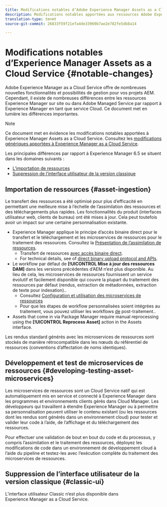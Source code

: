 ```yaml
---
title: Modifications notables d’Adobe Experience Manager Assets as a Cloud Service
description: Modifications notables apportées aux ressources Adobe Experience Manager dans le service AEM Cloud par rapport à Adobe Experience Manager 6.5.
translation-type: tm+mt
source-git-commit: 26833f59f21efa4de33969b7ae2e782fe5db8a14

---
```



# Modifications notables d’Experience Manager Assets as a Cloud Service {#notable-changes}

Adobe Experience Manager as a Cloud Service offre de nombreuses nouvelles fonctionnalités et possibilités de gestion pour vos projets AEM. Cependant, il existe de nombreuses différences entre les ressources Experience Manager sur site ou dans Adobe Managed Service par rapport à Experience Manager en tant que service Cloud. Ce document met en lumière les différences importantes.

>[!NOTE]
>
>Ce document met en évidence les modifications notables apportées à Experience Manager Assets as a Cloud Service. Consultez les [modifications génériques apportées à Experience Manager as a Cloud Service](/help/release-notes/aem-cloud-changes.md).

Les principales différences par rapport à Experience Manager 6.5 se situent dans les domaines suivants :

* [L’importation de ressources](#asset-ingestion)
* [Suppression de l’interface utilisateur de la version classique](#classic-ui)

## Importation de ressources {#asset-ingestion}

Le transfert des ressources a été optimisé pour plus d’efficacité en permettant une meilleure mise à l’échelle de l’assimilation des ressources et des téléchargements plus rapides. Les fonctionnalités du produit (interfaces utilisateur web, clients de bureau) ont été mises à jour. Cela peut toutefois avoir un impact sur une certaine personnalisation existante.

* Experience Manager applique le principe d’accès binaire direct pour le transfert et le téléchargement et les microservices de ressources pour le traitement des ressources. Consultez la [Présentation de l’assimilation de ressources](/help/assets/asset-microservices-overview.md).
   * Transfert de ressources [avec accès binaire direct](/help/assets/asset-microservices-overview.md#asset-upload-with-direct-binary-access).
   * For technical details, see  of [direct binary upload protocol and APIs](/help/assets/developer-reference-material-apis.md#overview-binary-upload).
* Le workflow par défaut de **[!UICONTROL Mise à jour des ressources DAM]** dans les versions précédentes d’AEM n’est plus disponible. Au lieu de cela, les microservices de ressources fournissent un service évolutif et facilement disponible qui couvre la plupart du traitement des ressources par défaut (rendus, extraction de métadonnées, extraction de texte pour indexation)..
   * Consultez [Configuration et utilisation des microservices de ressources](/help/assets/asset-microservices-configure-and-use.md)
   * Pour que les étapes de workflow personnalisées soient intégrées au traitement, vous pouvez utiliser les workflows [de](/help/assets/asset-microservices-configure-and-use.md#post-processing-workflows) post-traitement..
* Assets that come in via Package Manager require manual reprocessing using the **[!UICONTROL Reprocess Asset]** action in the Assets interface.

Les rendus standard générés avec les microservices de ressources sont stockés de manière rétrocompatible dans les nœuds du référentiel de ressources (conventions d’affectation de noms identiques).

## Développement et test de microservices de ressources {#developing-testing-asset-microservices}

Les microservices de ressources sont un Cloud Service natif qui est automatiquement mis en service et connecté à Experience Manager dans les programmes et environnements clients gérés dans Cloud Manager. Les développeurs qui travaillent à étendre Experience Manager ou à permettre sa personnalisation peuvent utiliser le contenu existant (ou les ressources dont les rendus sont générés dans un environnement cloud) pour tester et valider leur code à l’aide, de l’affichage et du téléchargement des ressources.

Pour effectuer une validation de bout en bout du code et du processus, y compris l’assimilation et le traitement des ressources, déployez les modifications de code dans un environnement de développement cloud à l’aide du pipeline et testez-les avec l’exécution complète du traitement des microservices de ressources.

## Suppression de l’interface utilisateur de la version classique {#classic-ui}

L’interface utilisateur Classic n’est plus disponible dans Experience Manager as a Cloud Service.
